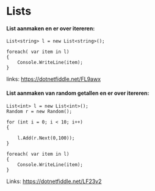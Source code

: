 # Lists

#### List aanmaken en er over itereren:

```
List<string> l = new List<string>();
```
```
foreach( var item in l)
{
	Console.WriteLine(item);
}
```


links:
https://dotnetfiddle.net/FL9awx

#### List aanmaken van random getallen en er over itereren:

```
List<int> l = new List<int>();
Random r = new Random();
```
```
for (int i = 0; i < 10; i++)
{

	l.Add(r.Next(0,100));
}
```
```
foreach( var item in l)
{
	Console.WriteLine(item);
}
```
Links:
https://dotnetfiddle.net/LF23v2